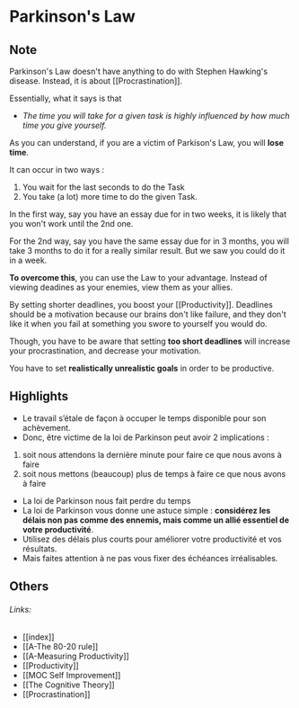 # Parkinson's Law

## Note
Parkinson's Law doesn't have anything to do with Stephen Hawking's disease. Instead, it is about [[Procrastination]]. 

Essentially, what it says is that 
- *The time you will take for a given task is highly influenced by how much time you give yourself.*

As you can understand, if you are a victim of Parkison's Law, you will **lose time**.

It can occur in two ways :
1. You wait for the last seconds to do the Task
2. You take (a lot) more time to do the given Task.

In the first way, say you have an essay due for in two weeks, it is likely that you won't work until the 2nd one. 

For the 2nd way, say you have the same essay due for in 3 months, you will take 3 months to do it for a really similar result. But we saw you could do it in a week. 

**To overcome this**, you can use the Law to your advantage. Instead of viewing deadines as your enemies, view them as your allies. 

By setting shorter deadlines, you boost your [[Productivity]]. Deadlines should be a motivation because our brains don't like failure, and they don't like it when you fail at something you swore to yourself you would do.

Though, you have to be aware that setting **too short deadlines** will increase your procrastination, and decrease your motivation.

You have to set **realistically unrealistic goals** in order to be productive.
## Highlights
- Le travail s’étale de façon à occuper le temps disponible pour son achèvement.
- Donc, être victime de la loi de Parkinson peut avoir 2 implications :

1.  soit nous attendons la dernière minute pour faire ce que nous avons à faire
2.  soit nous mettons (beaucoup) plus de temps à faire ce que nous avons à faire
- La loi de Parkinson nous fait perdre du temps
- La loi de Parkinson vous donne une astuce simple : **considérez les délais non pas comme des ennemis, mais comme un allié essentiel de votre productivité**.
- Utilisez des délais plus courts pour améliorer votre productivité et vos résultats.
- Mais faites attention à ne pas vous fixer des échéances irréalisables.
## Others
###### Links:
- [[index]]
- [[A-The 80-20 rule]]
- [[A-Measuring Productivity]]
- [[Productivity]]
- [[MOC Self Improvement]]
- [[The Cognitive Theory]]
- [[Procrastination]]